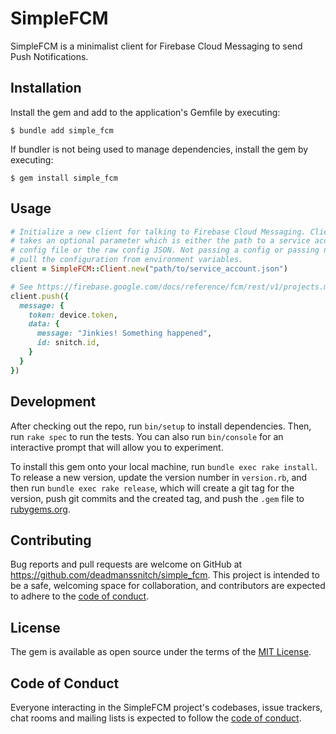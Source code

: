 # SimpleFCM

SimpleFCM is a minimalist client for Firebase Cloud Messaging to send Push
Notifications.

## Installation

Install the gem and add to the application's Gemfile by executing:

    $ bundle add simple_fcm

If bundler is not being used to manage dependencies, install the gem by executing:

    $ gem install simple_fcm

## Usage

```ruby
# Initialize a new client for talking to Firebase Cloud Messaging. Client.new
# takes an optional parameter which is either the path to a service account
# config file or the raw config JSON. Not passing a config or passing nil will
# pull the configuration from environment variables.
client = SimpleFCM::Client.new("path/to/service_account.json")

# See https://firebase.google.com/docs/reference/fcm/rest/v1/projects.messages/send
client.push({
  message: {
    token: device.token,
    data: {
      message: "Jinkies! Something happened",
      id: snitch.id,
    }
  }
})
```

## Development

After checking out the repo, run `bin/setup` to install dependencies. Then, run `rake spec` to run the tests. You can also run `bin/console` for an interactive prompt that will allow you to experiment.

To install this gem onto your local machine, run `bundle exec rake install`. To release a new version, update the version number in `version.rb`, and then run `bundle exec rake release`, which will create a git tag for the version, push git commits and the created tag, and push the `.gem` file to [rubygems.org](https://rubygems.org).

## Contributing

Bug reports and pull requests are welcome on GitHub at https://github.com/deadmanssnitch/simple_fcm. This project is intended to be a safe, welcoming space for collaboration, and contributors are expected to adhere to the [code of conduct](https://github.com/deadmanssnitch/simple_fcm/blob/main/CODE_OF_CONDUCT.md).

## License

The gem is available as open source under the terms of the [MIT License](https://opensource.org/licenses/MIT).

## Code of Conduct

Everyone interacting in the SimpleFCM project's codebases, issue trackers, chat rooms and mailing lists is expected to follow the [code of conduct](https://github.com/deadmanssnitch/simple_fcm/blob/main/CODE_OF_CONDUCT.md).
